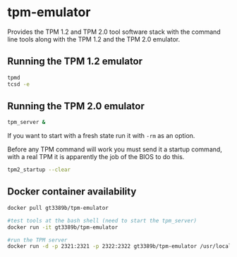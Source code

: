 # tpm-emulator

Provides the TPM 1.2 and TPM 2.0 tool software stack with the command
line tools along with the TPM 1.2 and the TPM 2.0 emulator.

## Running the TPM 1.2 emulator

```bash
tpmd
tcsd -e
```

## Running the TPM 2.0 emulator

```bash
tpm_server &
```

If you want to start with a fresh state run it with `-rm` as an option.

Before any TPM command will work you must send it a startup command, with
a real TPM it is apparently the job of the BIOS to do this.

```bash
tpm2_startup --clear
```

## Docker container availability

```bash
docker pull gt3389b/tpm-emulator

#test tools at the bash shell (need to start the tpm_server)
docker run -it gt3389b/tpm-emulator 

#run the TPM server
docker run -d -p 2321:2321 -p 2322:2322 gt3389b/tpm-emulator /usr/local/bin/tpm_server -rm 
```
